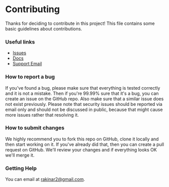 # Contributing 

Thanks for deciding to contribute in this project!
This file contains some basic guidelines about contributions.

### Useful links
- [Issues](https://github.com/onesoft-sudo/sudobot/issues)
- [Docs](https://onesoft-sudo.github.io/sudobot/)
- [Support Email](mailto:rakinar2@gmail.com)

### How to report a bug 

If you've found a bug, please make sure that everything is tested correctly and it is not a mistake. Then if you're 99.99% sure that it's a bug, you can create an issue on the GitHub repo. 
Also make sure that a similar issue does not exist previously.
Please note that security issues should be reported via email only and should not be discussed in public, because that might cause more issues rather that resolving it. 

### How to submit changes

We highly recommend you to fork this repo on GitHub, clone it locally and then start working on it. If you've already did that, then you can create a pull request on GitHub. We'll review your changes and if everything looks OK we'll merge it.

### Getting Help

You can email at rakinar2@gmail.com.

